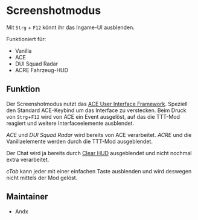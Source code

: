# Screenshotmodus

Mit `Strg` + `F12` könnt ihr das Ingame-UI ausblenden.

Funktioniert für:

- Vanilla
- ACE
- DUI Squad Radar
- ACRE Fahrzeug-HUD

## Funktion

Der Screenshotmodus nutzt das [ACE User Interface Framework](https://ace3.acemod.org/wiki/framework/ui-framework). Speziell den Standard ACE-Keybind um das Interface zu verstecken. Beim Druck von `Strg`+`F12` wird von ACE ein Event ausgelöst, auf das die TTT-Mod reagiert und weitere Interfaceelemente ausblendet.

*ACE* und *DUI Squad Radar* wird bereits von ACE verarbeitet. *ACRE* und die Vanillaelemente werden durch die TTT-Mod ausgeblendet.

Der Chat wird ja bereits durch [Clear HUD](https://github.com/TacticalTrainingTeam/ttt_a3/tree/master/addons/clearhud) ausgeblendet und nicht nochmal extra verarbeitet.

*cTab* kann jeder mit einer einfachen Taste ausblenden und wird deswegen nicht mittels der Mod gelöst.

## Maintainer

- Andx
